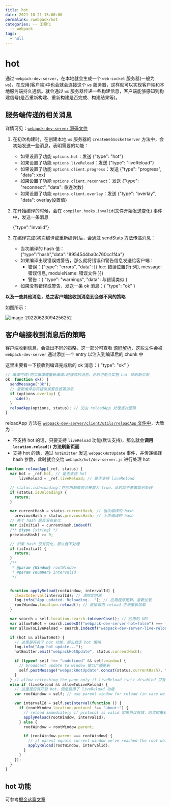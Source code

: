 ```yaml
---
title: hot
date: 2021-10-21 15:00:00
permalink: /webpack/hot
categories: -- 工程化
  -- webpack
tags:
  - null
---
```


# hot

通过 `webpack-dev-server`，在本地就会生成一个 `web-socket` 服务器(一般为 `ws`)，在应用(客户端)中也会就会连接这个 `ws` 服务器，这样就可以实现客户端和本地服务端持久通信。就会通过 `ws` 服务器传递一些构建信息，客户端能够感知到构建信号(是否重新构建、重新构建是否完成、构建结果等)。

## 服务端传递的相关消息

详情可见：[`webapck-dev-server` 源码文件](https://github.com/tianya071128/wenshuli/blob/master/client/%E6%BA%90%E7%A0%81%E5%AD%A6%E4%B9%A0/webpack%405.68.0/webpack%20%E4%BE%9D%E8%B5%96%E5%8C%85/webpack-dev-server/lib/Server.js)

1. 在初次构建时，在创建本地 `ws` 服务器的 `createWebSocketServer` 方法中，会初始发送一些消息，表明需要的功能：

   * 如果设置了功能 `options.hot`：发送 {"type": "hot"}
   * 如果设置了功能 `options.liveReload`：发送 {"type": "liveReload"}
   * 如果设置了功能 `options.client.progress`：发送 {"type": "progress", "data": xxx}
   * 如果设置了功能 `options.client.reconnect`：发送 {"type": "reconnect", "data": 重连次数}
   * 如果设置了功能 `options.client.overlay`：发送 {"type": "overlay", "data": overlay设置值}

2. 在开始编译的时候，会在 `compiler.hooks.invalid`(文件开始发送变化) 事件中，发送一条消息

   {"type":"invalid"}

3. 在编译完成(初次编译或重新编译)后，会通过 sendStats 方法传递消息：

   * 当次编译的 hash 值：{"type":"hash","data":"8954544ba0c760cc1f4a"}
   * 如果编译出现错误或警告，那么就将错误和警告信息发送给客户端：
     * 错误：{"type": "errors", "data": [{ loc: 错误位置(行:列), message: 错误信息, moduleName: 错误文件 }]}
     * 警告：{ "type": "warnings", "data": 与错误类似 }
   * 如果没有错误或警告，发送一条 ok 消息：{ "type": "ok" }

**以及一些其他消息，总之客户端接收到消息到会做不同的策略**

如图所示：

![image-20220623094256252](/img/140.png)

## 客户端接收到消息后的策略

客户端收到信息，会做出不同的策略，这一部分可查看 [源码解析](https://github.com/tianya071128/wenshuli/blob/master/client/%E6%BA%90%E7%A0%81%E5%AD%A6%E4%B9%A0/webpack%405.68.0/webpack%20%E4%BE%9D%E8%B5%96%E5%8C%85/webpack-dev-server/client/index.js)，这些文件会被 `webpack-dev-server` 通过添加一个 entry 以注入到编译后的 chunk 中

这里主要看一下接收到编译完成后的 ok 消息：{ "type": "ok" }

```js
// 编译完成(初次编译或重新编译)时接收的消息，此时可能会实施 hot 或刷新页面
ok: function ok() {
  sendMessage("Ok");
  // 重新编译后将错误或警告遮罩消息
  if (options.overlay) {
    hide();
  }
  reloadApp(options, status); // 交由 reloadApp 处理当次逻辑
}
```

reloadApp 方法在 [`webpack-dev-server/client/utils/reloadApp` 文件中](https://github.com/tianya071128/wenshuli/blob/master/client/%E6%BA%90%E7%A0%81%E5%AD%A6%E4%B9%A0/webpack%405.68.0/webpack%20%E4%BE%9D%E8%B5%96%E5%8C%85/webpack-dev-server/client/utils/reloadApp.js)，大致为：

* 不支持 hot 的话，只要支持 `liveReload` 功能(默认支持)，那么就会**调用 `location.reload()` 方法刷新页面**
* 支持 hot 的话，通过 `hotEmitter` 发送 `webpackHotUpdate` 事件，并传递编译 hash 参数，此时就会交给 `webapck/hot/dev-server.js` 进行处理 hot

```js
function reloadApp(_ref, status) {
  var hot = _ref.hot, // 是否支持 hot 
      liveReload = _ref.liveReload; // 是否支持 liveReload

  // status.isUnloading：在应用卸载前会被置为 true，此时就不要做其他处理
  if (status.isUnloading) {
    return;
  }

  var currentHash = status.currentHash, // 当次编译的 hash
    previousHash = status.previousHash; // 上次编译的 hash
  // 两个 hash 是否没有变化
  var isInitial = currentHash.indexOf( 
  /** @type {string} */
  previousHash) >= 0;

  // 如果 hash 没有变化，那么就不处理
  if (isInitial) {
    return;
  }
  /**
   * @param {Window} rootWindow
   * @param {number} intervalId
   */


  function applyReload(rootWindow, intervalId) {
    clearInterval(intervalId); // 清除定时器
    log.info("App updated. Reloading..."); // 应用程序更新。重新加载
    rootWindow.location.reload(); // 直接调用 reload 方法重新加载
  }

  var search = self.location.search.toLowerCase(); // 应用的 URL
  var allowToHot = search.indexOf("webpack-dev-server-hot=false") === -1; // 是否不包含 webpack-dev-server-hot=false
  var allowToLiveReload = search.indexOf("webpack-dev-server-live-reload=false") === -1; // 是否不包含 webpack-dev-server-live-reload=false

  if (hot && allowToHot) {
    // 这里是开启了 hot 功能，那么就走 hot 策略
    log.info("App hot update...");
    hotEmitter.emit("webpackHotUpdate", status.currentHash);

    if (typeof self !== "undefined" && self.window) {
      // broadcast update to window 窗口广播更新
      self.postMessage("webpackHotUpdate".concat(status.currentHash), "*");
    }
  } // allow refreshing the page only if liveReload isn't disabled 只有在live Reload未被禁用的情况下才允许刷新页面
  else if (liveReload && allowToLiveReload) {
    // 这里是没有开启 hot，但是启用了 liveReload 功能
    var rootWindow = self; // use parent window for reload (in case we're in an iframe with no valid src) 使用父窗口重新加载(以防我们在一个没有有效src的iframe中)

    var intervalId = self.setInterval(function () {
      if (rootWindow.location.protocol !== "about:") {
        // reload immediately if protocol is valid 如果协议有效，则立即重新加载
        applyReload(rootWindow, intervalId);
      } else {
        rootWindow = rootWindow.parent;

        if (rootWindow.parent === rootWindow) {
          // if parent equals current window we've reached the root which would continue forever, so trigger a reload anyways 如果父窗口等于当前窗口，我们已经到达了将永远持续下去的根窗口，所以无论如何都会触发重新加载
          applyReload(rootWindow, intervalId);
        }
      }
    });
  }
}
```

## hot 功能

可参考[掘金这篇文章](https://juejin.cn/post/6844904008432222215#heading-8)
